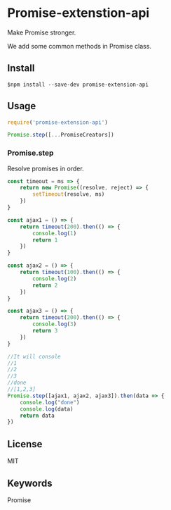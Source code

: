 # Promise-extenstion-api

Make Promise stronger.

We add some common methods in Promise class.

## Install

`$npm install --save-dev promise-extension-api`

## Usage

```js
require('promise-extension-api')

Promise.step([...PromiseCreators])
```

### Promise.step

Resolve promises in order.

```js
const timeout = ms => {
    return new Promise((resolve, reject) => {
        setTimeout(resolve, ms)
    })
}

const ajax1 = () => {
    return timeout(200).then(() => {
        console.log(1)
        return 1
    })
}

const ajax2 = () => {
    return timeout(100).then(() => {
        console.log(2)
        return 2
    })
}

const ajax3 = () => {
    return timeout(200).then(() => {
        console.log(3)
        return 3
    })
}

//It will console
//1
//2
//3
//done
//[1,2,3]
Promise.step([ajax1, ajax2, ajax3]).then(data => {
    console.log("done")
    console.log(data)
    return data
})
```

## License

MIT

## Keywords

Promise